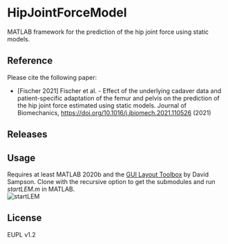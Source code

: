 # HipJointForceModel 
MATLAB framework for the prediction of the hip joint force using static models.

## Reference
Please cite the following paper:<br/>
- [Fischer 2021] Fischer et al. - Effect of the underlying cadaver data and patient-specific adaptation of the femur and pelvis on the prediction of the hip joint force estimated using static models. Journal of Biomechanics, https://doi.org/10.1016/j.jbiomech.2021.110526 (2021)

## Releases


## Usage 
Requires at least MATLAB 2020b and the [GUI Layout Toolbox](https://mathworks.com/matlabcentral/fileexchange/47982) by David Sampson.
Clone with the recursive option to get the submodules and run *startLEM.m* in MATLAB.<br/>
![startLEM](https://user-images.githubusercontent.com/43516130/119170209-3a71d780-ba63-11eb-8e67-cea0c7f5f56d.png)

## License
EUPL v1.2


